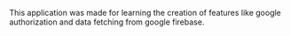 This application was made for learning the creation of features like google authorization and data fetching from google firebase.
